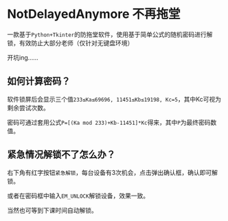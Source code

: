 # NotDelayedAnymore 不再拖堂

一款基于`Python+Tkinter`的防拖堂软件，使用基于简单公式的随机密码进行解锁，有效防止大部分老师（仅针对无键盘环境）

开坑ing……

## 如何计算密码？

软件锁屏后会显示三个值`233≤Ka≤69696, 11451≤Kb≤19198, Kc=5`，其中Kc可视为剩余尝试次数。

密码可通过套用公式`P=[(Ka mod 233)+Kb-11451]*Kc`得来，其中`P`为最终密码数值。

## 紧急情况解锁不了怎么办？

右下角有红字按钮`紧急解锁`，每台设备有3次机会，点击弹出确认框，确认即可解锁。

或者在密码框中输入`EM_UNLOCK`解锁设备，效果一致。

当然也可等到下课时间自动解锁。
